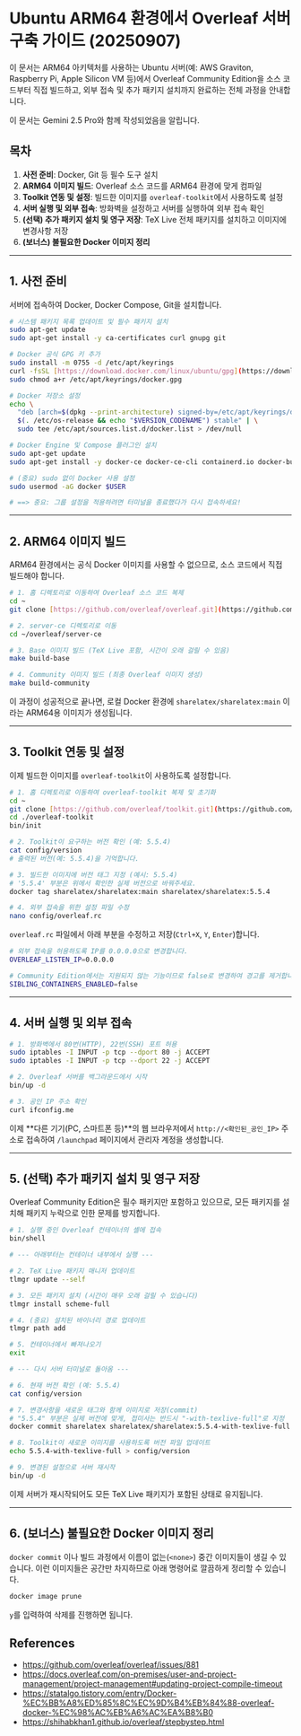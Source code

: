 # Ubuntu ARM64 환경에서 Overleaf 서버 구축 가이드 (20250907)

이 문서는 ARM64 아키텍처를 사용하는 Ubuntu 서버(예: AWS Graviton, Raspberry Pi, Apple Silicon VM 등)에서 Overleaf Community Edition을 소스 코드부터 직접 빌드하고, 외부 접속 및 추가 패키지 설치까지 완료하는 전체 과정을 안내합니다. 

이 문서는 Gemini 2.5 Pro와 함께 작성되었음을 알립니다.

## 목차
1.  **사전 준비**: Docker, Git 등 필수 도구 설치
2.  **ARM64 이미지 빌드**: Overleaf 소스 코드를 ARM64 환경에 맞게 컴파일
3.  **Toolkit 연동 및 설정**: 빌드한 이미지를 `overleaf-toolkit`에서 사용하도록 설정
4.  **서버 실행 및 외부 접속**: 방화벽을 설정하고 서버를 실행하여 외부 접속 확인
5.  **(선택) 추가 패키지 설치 및 영구 저장**: TeX Live 전체 패키지를 설치하고 이미지에 변경사항 저장
6.  **(보너스) 불필요한 Docker 이미지 정리**

---

## 1. 사전 준비

서버에 접속하여 Docker, Docker Compose, Git을 설치합니다.

```bash
# 시스템 패키지 목록 업데이트 및 필수 패키지 설치
sudo apt-get update
sudo apt-get install -y ca-certificates curl gnupg git

# Docker 공식 GPG 키 추가
sudo install -m 0755 -d /etc/apt/keyrings
curl -fsSL [https://download.docker.com/linux/ubuntu/gpg](https://download.docker.com/linux/ubuntu/gpg) | sudo gpg --dearmor -o /etc/apt/keyrings/docker.gpg
sudo chmod a+r /etc/apt/keyrings/docker.gpg

# Docker 저장소 설정
echo \
  "deb [arch=$(dpkg --print-architecture) signed-by=/etc/apt/keyrings/docker.gpg] [https://download.docker.com/linux/ubuntu](https://download.docker.com/linux/ubuntu) \
  $(. /etc/os-release && echo "$VERSION_CODENAME") stable" | \
  sudo tee /etc/apt/sources.list.d/docker.list > /dev/null

# Docker Engine 및 Compose 플러그인 설치
sudo apt-get update
sudo apt-get install -y docker-ce docker-ce-cli containerd.io docker-buildx-plugin docker-compose-plugin

# (중요) sudo 없이 Docker 사용 설정
sudo usermod -aG docker $USER

# ==> 중요: 그룹 설정을 적용하려면 터미널을 종료했다가 다시 접속하세요!
```

---

## 2. ARM64 이미지 빌드

ARM64 환경에서는 공식 Docker 이미지를 사용할 수 없으므로, 소스 코드에서 직접 빌드해야 합니다.

```bash
# 1. 홈 디렉토리로 이동하여 Overleaf 소스 코드 복제
cd ~
git clone [https://github.com/overleaf/overleaf.git](https://github.com/overleaf/overleaf.git)

# 2. server-ce 디렉토리로 이동
cd ~/overleaf/server-ce

# 3. Base 이미지 빌드 (TeX Live 포함, 시간이 오래 걸릴 수 있음)
make build-base

# 4. Community 이미지 빌드 (최종 Overleaf 이미지 생성)
make build-community
```
이 과정이 성공적으로 끝나면, 로컬 Docker 환경에 `sharelatex/sharelatex:main` 이라는 ARM64용 이미지가 생성됩니다.

---

## 3. Toolkit 연동 및 설정

이제 빌드한 이미지를 `overleaf-toolkit`이 사용하도록 설정합니다.

```bash
# 1. 홈 디렉토리로 이동하여 overleaf-toolkit 복제 및 초기화
cd ~
git clone [https://github.com/overleaf/toolkit.git](https://github.com/overleaf/toolkit.git) ./overleaf-toolkit
cd ./overleaf-toolkit
bin/init

# 2. Toolkit이 요구하는 버전 확인 (예: 5.5.4)
cat config/version
# 출력된 버전(예: 5.5.4)을 기억합니다.

# 3. 빌드한 이미지에 버전 태그 지정 (예시: 5.5.4)
# '5.5.4' 부분은 위에서 확인한 실제 버전으로 바꿔주세요.
docker tag sharelatex/sharelatex:main sharelatex/sharelatex:5.5.4

# 4. 외부 접속을 위한 설정 파일 수정
nano config/overleaf.rc
```

`overleaf.rc` 파일에서 아래 부분을 수정하고 저장(`Ctrl+X`, `Y`, `Enter`)합니다.

```bash
# 외부 접속을 허용하도록 IP를 0.0.0.0으로 변경합니다.
OVERLEAF_LISTEN_IP=0.0.0.0

# Community Edition에서는 지원되지 않는 기능이므로 false로 변경하여 경고를 제거합니다.
SIBLING_CONTAINERS_ENABLED=false
```

---

## 4. 서버 실행 및 외부 접속

```bash
# 1. 방화벽에서 80번(HTTP), 22번(SSH) 포트 허용
sudo iptables -I INPUT -p tcp --dport 80 -j ACCEPT
sudo iptables -I INPUT -p tcp --dport 22 -j ACCEPT

# 2. Overleaf 서버를 백그라운드에서 시작
bin/up -d

# 3. 공인 IP 주소 확인
curl ifconfig.me
```

이제 **다른 기기(PC, 스마트폰 등)**의 웹 브라우저에서 `http://<확인된_공인_IP>` 주소로 접속하여 `/launchpad` 페이지에서 관리자 계정을 생성합니다.

---

## 5. (선택) 추가 패키지 설치 및 영구 저장

Overleaf Community Edition은 필수 패키지만 포함하고 있으므로, 모든 패키지를 설치해 패키지 누락으로 인한 문제를 방지합니다.

```bash
# 1. 실행 중인 Overleaf 컨테이너의 셸에 접속
bin/shell

# --- 아래부터는 컨테이너 내부에서 실행 ---

# 2. TeX Live 패키지 매니저 업데이트
tlmgr update --self

# 3. 모든 패키지 설치 (시간이 매우 오래 걸릴 수 있습니다)
tlmgr install scheme-full

# 4. (중요) 설치된 바이너리 경로 업데이트
tlmgr path add

# 5. 컨테이너에서 빠져나오기
exit

# --- 다시 서버 터미널로 돌아옴 ---

# 6. 현재 버전 확인 (예: 5.5.4)
cat config/version

# 7. 변경사항을 새로운 태그와 함께 이미지로 저장(commit)
# "5.5.4" 부분은 실제 버전에 맞게, 접미사는 반드시 "-with-texlive-full"로 지정
docker commit sharelatex sharelatex/sharelatex:5.5.4-with-texlive-full

# 8. Toolkit이 새로운 이미지를 사용하도록 버전 파일 업데이트
echo 5.5.4-with-texlive-full > config/version

# 9. 변경된 설정으로 서버 재시작
bin/up -d
```
이제 서버가 재시작되어도 모든 TeX Live 패키지가 포함된 상태로 유지됩니다.

---

## 6. (보너스) 불필요한 Docker 이미지 정리

`docker commit` 이나 빌드 과정에서 이름이 없는(`<none>`) 중간 이미지들이 생길 수 있습니다. 이런 이미지들은 공간만 차지하므로 아래 명령어로 깔끔하게 정리할 수 있습니다.

```bash
docker image prune
```
`y`를 입력하여 삭제를 진행하면 됩니다.

## References
- https://github.com/overleaf/overleaf/issues/881
- https://docs.overleaf.com/on-premises/user-and-project-management/project-management#updating-project-compile-timeout
- https://statalgo.tistory.com/entry/Docker-%EC%BB%A8%ED%85%8C%EC%9D%B4%EB%84%88-overleaf-docker-%EC%98%AC%EB%A6%AC%EA%B8%B0
- https://shihabkhan1.github.io/overleaf/stepbystep.html
